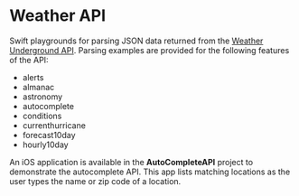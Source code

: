 # Weather API

Swift playgrounds for parsing JSON data returned from the [Weather Underground
API][]. Parsing examples are provided for the following features of the API:

- alerts
- almanac
- astronomy
- autocomplete
- conditions
- currenthurricane
- forecast10day
- hourly10day

An iOS application is available in the **AutoCompleteAPI** project to
demonstrate the autocomplete API. This app lists matching locations as the user
types the name or zip code of a location.

[Weather Underground API]: http://www.wunderground.com

